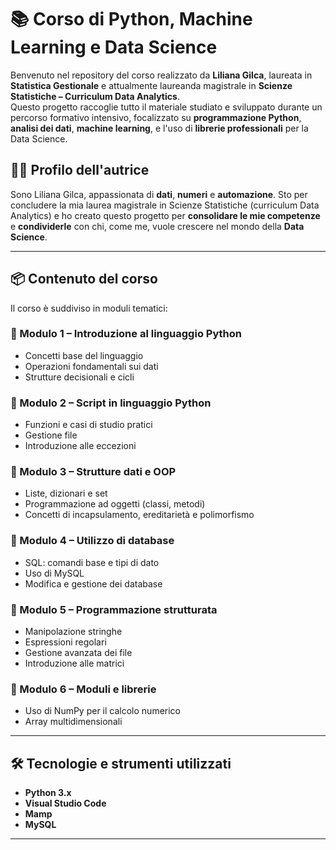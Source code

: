 # 📚 Corso di Python, Machine Learning e Data Science

Benvenuto nel repository del corso realizzato da **Liliana Gilca**, laureata in **Statistica Gestionale** e attualmente laureanda magistrale in **Scienze Statistiche – Curriculum Data Analytics**.  
Questo progetto raccoglie tutto il materiale studiato e sviluppato durante un percorso formativo intensivo, focalizzato su **programmazione Python**, **analisi dei dati**, **machine learning**, e l'uso di **librerie professionali** per la Data Science.

## 👩‍🎓 Profilo dell'autrice

Sono Liliana Gilca, appassionata di **dati**, **numeri** e **automazione**. Sto per concludere la mia laurea magistrale in Scienze Statistiche (curriculum Data Analytics) e ho creato questo progetto per **consolidare le mie competenze** e **condividerle** con chi, come me, vuole crescere nel mondo della **Data Science**.

---

## 📦 Contenuto del corso

Il corso è suddiviso in moduli tematici:

### 🔹 Modulo 1 – Introduzione al linguaggio Python
- Concetti base del linguaggio
- Operazioni fondamentali sui dati
- Strutture decisionali e cicli

### 🔹 Modulo 2 – Script in linguaggio Python
- Funzioni e casi di studio pratici
- Gestione file
- Introduzione alle eccezioni

### 🔹 Modulo 3 – Strutture dati e OOP
- Liste, dizionari e set
- Programmazione ad oggetti (classi, metodi)
- Concetti di incapsulamento, ereditarietà e polimorfismo

### 🔹 Modulo 4 – Utilizzo di database
- SQL: comandi base e tipi di dato
- Uso di MySQL
- Modifica e gestione dei database

### 🔹 Modulo 5 – Programmazione strutturata
- Manipolazione stringhe
- Espressioni regolari
- Gestione avanzata dei file
- Introduzione alle matrici

### 🔹 Modulo 6 – Moduli e librerie
- Uso di NumPy per il calcolo numerico
- Array multidimensionali

---

## 🛠 Tecnologie e strumenti utilizzati

- **Python 3.x**
- **Visual Studio Code**
- **Mamp**
- **MySQL**

---



